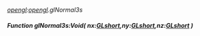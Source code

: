 _[opengl](../../modules/opengl/opengl-module.md):[opengl](../../modules/opengl/opengl-module.md).glNormal3s_
##### Function glNormal3s:Void( nx:[GLshort](../../modules/opengl/opengl-glshort.md),ny:[GLshort](../../modules/opengl/opengl-glshort.md),nz:[GLshort](../../modules/opengl/opengl-glshort.md) )
